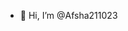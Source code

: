 - 👋 Hi, I’m @Afsha211023

<!---
Afsha211023/Afsha211023 is a ✨ special ✨ repository because its `README.md` (this file) appears on your GitHub profile.
You can click the Preview link to take a look at your changes.
--->
